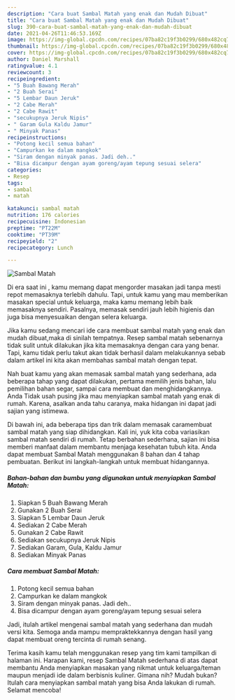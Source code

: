 ```yaml
---
description: "Cara buat Sambal Matah yang enak dan Mudah Dibuat"
title: "Cara buat Sambal Matah yang enak dan Mudah Dibuat"
slug: 390-cara-buat-sambal-matah-yang-enak-dan-mudah-dibuat
date: 2021-04-26T11:46:53.169Z
image: https://img-global.cpcdn.com/recipes/07ba82c19f3b0299/680x482cq70/sambal-matah-foto-resep-utama.jpg
thumbnail: https://img-global.cpcdn.com/recipes/07ba82c19f3b0299/680x482cq70/sambal-matah-foto-resep-utama.jpg
cover: https://img-global.cpcdn.com/recipes/07ba82c19f3b0299/680x482cq70/sambal-matah-foto-resep-utama.jpg
author: Daniel Marshall
ratingvalue: 4.1
reviewcount: 3
recipeingredient:
- "5 Buah Bawang Merah"
- "2 Buah Serai"
- "5 Lembar Daun Jeruk"
- "2 Cabe Merah"
- "2 Cabe Rawit"
- "secukupnya Jeruk Nipis"
- " Garam Gula Kaldu Jamur"
- " Minyak Panas"
recipeinstructions:
- "Potong kecil semua bahan"
- "Campurkan ke dalam mangkok"
- "Siram dengan minyak panas. Jadi deh.."
- "Bisa dicampur dengan ayam goreng/ayam tepung sesuai selera"
categories:
- Resep
tags:
- sambal
- matah

katakunci: sambal matah 
nutrition: 176 calories
recipecuisine: Indonesian
preptime: "PT22M"
cooktime: "PT39M"
recipeyield: "2"
recipecategory: Lunch

---
```



![Sambal Matah](https://img-global.cpcdn.com/recipes/07ba82c19f3b0299/680x482cq70/sambal-matah-foto-resep-utama.jpg)

Di era  saat ini , kamu memang dapat mengorder masakan jadi tanpa mesti repot memasaknya terlebih dahulu. Tapi, untuk kamu yang mau memberikan masakan special untuk keluarga, maka kamu memang lebih baik memasaknya sendiri. Pasalnya, memasak sendiri jauh lebih higienis dan juga bisa menyesuaikan dengan selera keluarga.

Jika kamu sedang mencari ide cara membuat sambal matah yang enak dan mudah dibuat,maka di sinilah tempatnya. Resep sambal matah  sebenarnya tidak sulit untuk dilakukan jika kita memasaknya dengan cara yang benar. Tapi, kamu tidak perlu takut akan tidak berhasil dalam melakukannya 
sebab dalam artikel ini kita akan membahas sambal matah dengan tepat.  



Nah buat kamu yang akan memasak sambal matah yang sederhana, ada beberapa tahap yang dapat dilakukan, pertama memilih jenis bahan, lalu pemilihan bahan segar, sampai cara membuat dan menghidangkannya. Anda Tidak usah pusing jika mau menyiapkan sambal matah yang enak di rumah. Karena, asalkan anda  tahu caranya, maka hidangan ini dapat jadi sajian yang istimewa.

Di bawah ini, ada beberapa tips dan trik dalam memasak caramembuat sambal matah yang siap dihidangkan. Kali ini, yuk kita coba variasikan sambal matah sendiri di rumah. Tetap berbahan sederhana, sajian ini bisa memberi manfaat dalam membantu menjaga kesehatan tubuh kita. Anda dapat membuat Sambal Matah menggunakan 8 bahan dan 4 tahap pembuatan. Berikut ini langkah-langkah untuk membuat hidangannya.

<!--inarticleads1-->

##### Bahan-bahan dan bumbu yang digunakan untuk menyiapkan Sambal Matah:

1. Siapkan 5 Buah Bawang Merah
1. Gunakan 2 Buah Serai
1. Siapkan 5 Lembar Daun Jeruk
1. Sediakan 2 Cabe Merah
1. Gunakan 2 Cabe Rawit
1. Sediakan secukupnya Jeruk Nipis
1. Sediakan  Garam, Gula, Kaldu Jamur
1. Sediakan  Minyak Panas




<!--inarticleads2-->

##### Cara membuat Sambal Matah:

1. Potong kecil semua bahan
1. Campurkan ke dalam mangkok
1. Siram dengan minyak panas. Jadi deh..
1. Bisa dicampur dengan ayam goreng/ayam tepung sesuai selera




Jadi, itulah artikel mengenai  sambal matah  yang sederhana dan mudah versi kita. Semoga anda mampu mempraktekkannya dengan hasil yang dapat membuat oreng tercinta di rumah senang. 

Terima kasih kamu telah menggunakan resep yang tim kami tampilkan di halaman ini. Harapan kami, resep  Sambal Matah sederhana di atas dapat membantu Anda menyiapkan masakan yang nikmat untuk keluarga/teman maupun menjadi ide dalam berbisnis kuliner. Gimana nih? Mudah bukan? Itulah cara menyiapkan sambal matah yang bisa Anda lakukan di rumah. Selamat mencoba!

